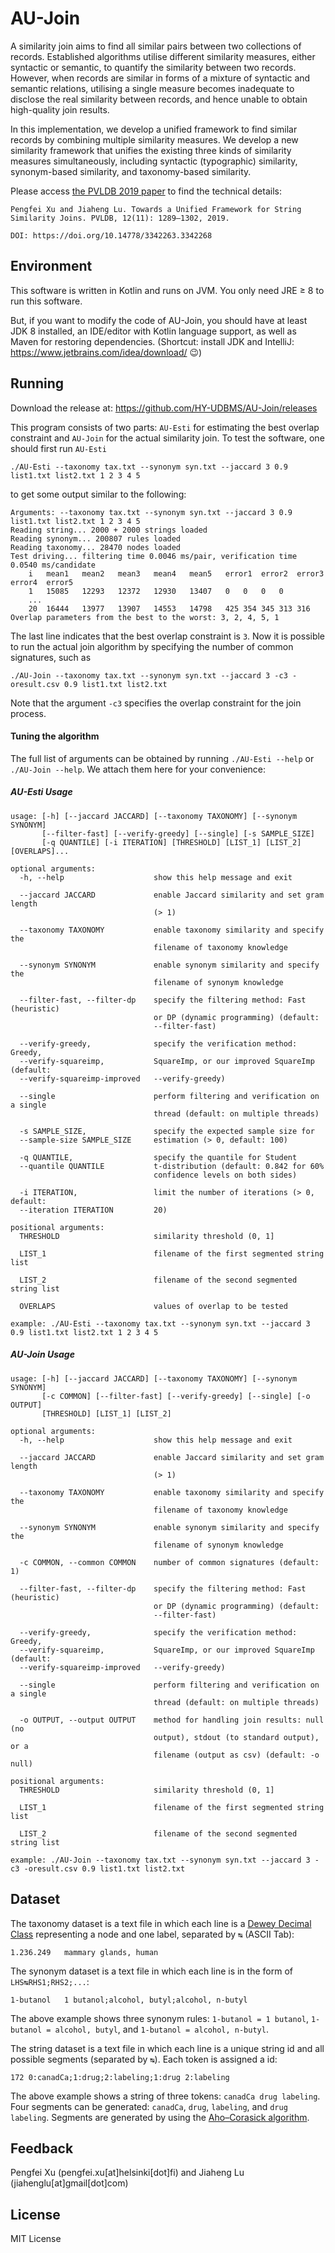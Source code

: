 
# AU-Join

A similarity join aims to find all similar pairs between two collections of records. Established algorithms utilise different similarity measures, either syntactic or semantic, to quantify the similarity between two records. However, when records are similar in forms of a mixture of syntactic and semantic relations, utilising a single measure becomes inadequate to disclose the real similarity between records, and hence unable to obtain high-quality join results.
    
In this implementation, we develop a unified framework to find similar records by combining multiple similarity measures.  We  develop a new similarity framework that unifies the existing three kinds of similarity measures simultaneously, including syntactic (typographic) similarity, synonym-based similarity, and taxonomy-based similarity. 

Please access [the PVLDB 2019 paper](https://www.cs.helsinki.fi/u/jilu/documents/P1131_Lu.pdf) to find the technical details:

```
Pengfei Xu and Jiaheng Lu. Towards a Unified Framework for String Similarity Joins. PVLDB, 12(11): 1289–1302, 2019.

DOI: https://doi.org/10.14778/3342263.3342268
```



## Environment

This software is written in Kotlin and runs on JVM. You only need JRE ≥ 8 to run this software.

But, if you want to modify the code of AU-Join, you should have at least JDK 8 installed, an IDE/editor with Kotlin language support, as well as Maven for restoring dependencies. (Shortcut: install JDK and IntelliJ: https://www.jetbrains.com/idea/download/ 😉)


## Running

Download the release at:
https://github.com/HY-UDBMS/AU-Join/releases


This program consists of two parts: `AU-Esti` for estimating the best overlap constraint and `AU-Join` for the actual similarity join. To test the software, one should first run `AU-Esti`

```
./AU-Esti --taxonomy tax.txt --synonym syn.txt --jaccard 3 0.9 list1.txt list2.txt 1 2 3 4 5
```

to get some output similar to the following:

```
Arguments: --taxonomy tax.txt --synonym syn.txt --jaccard 3 0.9 list1.txt list2.txt 1 2 3 4 5
Reading string... 2000 + 2000 strings loaded
Reading synonym... 200807 rules loaded
Reading taxonomy... 28470 nodes loaded
Test driving... filtering time 0.0046 ms/pair, verification time 0.0540 ms/candidate
	i	mean1	mean2	mean3	mean4	mean5	error1	error2	error3	error4	error5	
	1	15085	12293	12372	12930	13407	0	0	0	0
	...
	20	16444	13977	13907	14553	14798	425	354	345	313	316	
Overlap parameters from the best to the worst: 3, 2, 4, 5, 1
```

The last line indicates that the best overlap constraint is `3`. Now it is possible to run the actual join algorithm by specifying the number of common signatures, such as

```
./AU-Join --taxonomy tax.txt --synonym syn.txt --jaccard 3 -c3 -oresult.csv 0.9 list1.txt list2.txt
```
Note that the argument `-c3` specifies the overlap constraint for the join process.

#### Tuning the algorithm

The full list of arguments can be obtained by running `./AU-Esti --help` or `./AU-Join --help`. We attach them here for your convenience:

##### AU-Esti Usage

```
usage: [-h] [--jaccard JACCARD] [--taxonomy TAXONOMY] [--synonym SYNONYM]
       [--filter-fast] [--verify-greedy] [--single] [-s SAMPLE_SIZE]
       [-q QUANTILE] [-i ITERATION] [THRESHOLD] [LIST_1] [LIST_2] [OVERLAPS]...

optional arguments:
  -h, --help                    show this help message and exit

  --jaccard JACCARD             enable Jaccard similarity and set gram length
                                (> 1)

  --taxonomy TAXONOMY           enable taxonomy similarity and specify the
                                filename of taxonomy knowledge

  --synonym SYNONYM             enable synonym similarity and specify the
                                filename of synonym knowledge

  --filter-fast, --filter-dp    specify the filtering method: Fast (heuristic)
                                or DP (dynamic programming) (default:
                                --filter-fast)

  --verify-greedy,              specify the verification method: Greedy,
  --verify-squareimp,           SquareImp, or our improved SquareImp (default:
  --verify-squareimp-improved   --verify-greedy)

  --single                      perform filtering and verification on a single
                                thread (default: on multiple threads)

  -s SAMPLE_SIZE,               specify the expected sample size for
  --sample-size SAMPLE_SIZE     estimation (> 0, default: 100)

  -q QUANTILE,                  specify the quantile for Student
  --quantile QUANTILE           t-distribution (default: 0.842 for 60%
                                confidence levels on both sides)

  -i ITERATION,                 limit the number of iterations (> 0, default:
  --iteration ITERATION         20)

positional arguments:
  THRESHOLD                     similarity threshold (0, 1]

  LIST_1                        filename of the first segmented string list

  LIST_2                        filename of the second segmented string list

  OVERLAPS                      values of overlap to be tested

example: ./AU-Esti --taxonomy tax.txt --synonym syn.txt --jaccard 3 0.9 list1.txt list2.txt 1 2 3 4 5
```

##### AU-Join Usage

```
usage: [-h] [--jaccard JACCARD] [--taxonomy TAXONOMY] [--synonym SYNONYM]
       [-c COMMON] [--filter-fast] [--verify-greedy] [--single] [-o OUTPUT]
       [THRESHOLD] [LIST_1] [LIST_2]

optional arguments:
  -h, --help                    show this help message and exit

  --jaccard JACCARD             enable Jaccard similarity and set gram length
                                (> 1)

  --taxonomy TAXONOMY           enable taxonomy similarity and specify the
                                filename of taxonomy knowledge

  --synonym SYNONYM             enable synonym similarity and specify the
                                filename of synonym knowledge

  -c COMMON, --common COMMON    number of common signatures (default: 1)

  --filter-fast, --filter-dp    specify the filtering method: Fast (heuristic)
                                or DP (dynamic programming) (default:
                                --filter-fast)

  --verify-greedy,              specify the verification method: Greedy,
  --verify-squareimp,           SquareImp, or our improved SquareImp (default:
  --verify-squareimp-improved   --verify-greedy)

  --single                      perform filtering and verification on a single
                                thread (default: on multiple threads)

  -o OUTPUT, --output OUTPUT    method for handling join results: null (no
                                output), stdout (to standard output), or a
                                filename (output as csv) (default: -o null)

positional arguments:
  THRESHOLD                     similarity threshold (0, 1]

  LIST_1                        filename of the first segmented string list

  LIST_2                        filename of the second segmented string list

example: ./AU-Join --taxonomy tax.txt --synonym syn.txt --jaccard 3 -c3 -oresult.csv 0.9 list1.txt list2.txt
```

## Dataset

The taxonomy dataset is a text file in which each line is a [Dewey Decimal Class](https://en.wikipedia.org/wiki/Dewey_Decimal_Classification) representing a node and one label, separated by `↹` (ASCII Tab):

```
1.236.249	mammary glands, human
```

The synonym dataset is a text file in which each line is in the form of `LHS↹RHS1;RHS2;...`:

```
1-butanol	1 butanol;alcohol, butyl;alcohol, n-butyl
```

The above example shows three synonym rules: `1-butanol = 1 butanol`, `1-butanol = alcohol, butyl`, and `1-butanol = alcohol, n-butyl`.

The string dataset is a text file in which each line is a unique string id and all possible segments (separated by `↹`). Each token is assigned a id:

```
172	0:canadCa;1:drug;2:labeling;1:drug 2:labeling
```

The above example shows a string of three tokens: `canadCa drug labeling`. Four segments can be generated: `canadCa`, `drug`, `labeling`, and `drug labeling`. Segments are generated by using the [Aho–Corasick algorithm](https://en.wikipedia.org/wiki/Aho–Corasick_algorithm).


## Feedback

Pengfei Xu (pengfei.xu[at]helsinki[dot]fi) and Jiaheng Lu (jiahenglu[at]gmail[dot]com)

## License

MIT License
